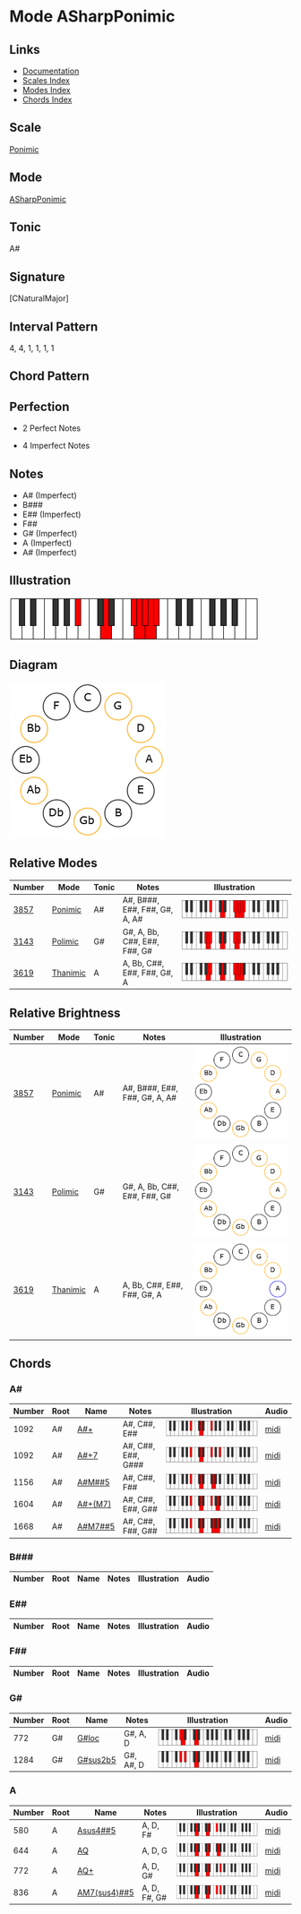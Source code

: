 # Mode ASharpPonimic

## Links

- [Documentation](README.md)
- [Scales Index](Scales.md)
- [Modes Index](Modes.md)
- [Chords Index](Chords.md)

## Scale

[Ponimic](ScalePonimic.md)

## Mode

[ASharpPonimic](ModeASharpPonimic.md)

## Tonic

A#

## Signature

[CNaturalMajor]

## Interval Pattern

4, 4, 1, 1, 1, 1

## Chord Pattern



## Perfection

 - 2 Perfect Notes

 - 4 Imperfect Notes

## Notes

- A# (Imperfect)
- B###
- E## (Imperfect)
- F##
- G# (Imperfect)
- A (Imperfect)
- A# (Imperfect)

## Illustration

![ASharpPonimic](ModeASharpPonimic.png)

## Diagram

![ASharpPonimic](CircleModeASharpPonimic.png)

## Relative Modes

| Number | Mode | Tonic | Notes | Illustration |
|--------|------|-------|-------|--------------|
| [3857](https://ianring.com/musictheory/scales/3857) | [Ponimic](ModePonimic.md) | A# | A#, B###, E##, F##, G#, A, A# | ![ASharpPonimic](ModeASharpPonimic.png) |
| [3143](https://ianring.com/musictheory/scales/3143) | [Polimic](ModePolimic.md) | G# | G#, A, Bb, C##, E##, F##, G# | ![GSharpPolimic](ModeGSharpPolimic.png) |
| [3619](https://ianring.com/musictheory/scales/3619) | [Thanimic](ModeThanimic.md) | A | A, Bb, C##, E##, F##, G#, A | ![ANaturalThanimic](ModeANaturalThanimic.png) |
## Relative Brightness

| Number | Mode | Tonic | Notes | Illustration |
|--------|------|-------|-------|--------------|
| [3857](https://ianring.com/musictheory/scales/3857) | [Ponimic](ModePonimic.md) | A# | A#, B###, E##, F##, G#, A, A# | ![ASharpPonimic](CircleModeASharpPonimic.png) |
| [3143](https://ianring.com/musictheory/scales/3143) | [Polimic](ModePolimic.md) | G# | G#, A, Bb, C##, E##, F##, G# | ![GSharpPolimic](CircleModeGSharpPolimic.png) |
| [3619](https://ianring.com/musictheory/scales/3619) | [Thanimic](ModeThanimic.md) | A | A, Bb, C##, E##, F##, G#, A | ![ANaturalThanimic](CircleModeANaturalThanimic.png) |

## Chords

### A#

| Number | Root | Name | Notes | Illustration | Audio |
|--------|------|------|-------|--------------|-------|
| 1092 | A# | [A#+](ChordASharpAugmented.md) | A#, C##, E## | ![A#+](ChordASharpAugmentedRootPosition.png) | [midi](ChordASharpAugmentedRootPosition.mid) |
| 1092 | A# | [A#+7](ChordASharpAugmentedAugmentedSeventh.md) | A#, C##, E##, G### | ![A#+7](ChordASharpAugmentedAugmentedSeventhRootPosition.png) | [midi](ChordASharpAugmentedAugmentedSeventhRootPosition.mid) |
| 1156 | A# | [A#M##5](ChordASharpMajorDoubleSharpFifth.md) | A#, C##, F## | ![A#M##5](ChordASharpMajorDoubleSharpFifthRootPosition.png) | [midi](ChordASharpMajorDoubleSharpFifthRootPosition.mid) |
| 1604 | A# | [A#+(M7)](ChordASharpAugmentedMajorSeventh.md) | A#, C##, E##, G## | ![A#+(M7)](ChordASharpAugmentedMajorSeventhRootPosition.png) | [midi](ChordASharpAugmentedMajorSeventhRootPosition.mid) |
| 1668 | A# | [A#M7##5](ChordASharpMajorSeventhDoubleSharpFifth.md) | A#, C##, F##, G## | ![A#M7##5](ChordASharpMajorSeventhDoubleSharpFifthRootPosition.png) | [midi](ChordASharpMajorSeventhDoubleSharpFifthRootPosition.mid) |

### B###

| Number | Root | Name | Notes | Illustration | Audio |
|--------|------|------|-------|--------------|-------|

### E##

| Number | Root | Name | Notes | Illustration | Audio |
|--------|------|------|-------|--------------|-------|

### F##

| Number | Root | Name | Notes | Illustration | Audio |
|--------|------|------|-------|--------------|-------|

### G#

| Number | Root | Name | Notes | Illustration | Audio |
|--------|------|------|-------|--------------|-------|
| 772 | G# | [G#loc](ChordGSharpLocrian.md) | G#, A, D | ![G#loc](ChordGSharpLocrianRootPosition.png) | [midi](ChordGSharpLocrianRootPosition.mid) |
| 1284 | G# | [G#sus2b5](ChordGSharpSuspendedSecondFlatFifth.md) | G#, A#, D | ![G#sus2b5](ChordGSharpSuspendedSecondFlatFifthRootPosition.png) | [midi](ChordGSharpSuspendedSecondFlatFifthRootPosition.mid) |

### A

| Number | Root | Name | Notes | Illustration | Audio |
|--------|------|------|-------|--------------|-------|
| 580 | A | [Asus4##5](ChordANaturalSuspendedFourthDoubleSharpFifth.md) | A, D, F# | ![Asus4##5](ChordANaturalSuspendedFourthDoubleSharpFifthRootPosition.png) | [midi](ChordANaturalSuspendedFourthDoubleSharpFifthRootPosition.mid) |
| 644 | A | [AQ](ChordANaturalQuartal.md) | A, D, G | ![AQ](ChordANaturalQuartalRootPosition.png) | [midi](ChordANaturalQuartalRootPosition.mid) |
| 772 | A | [AQ+](ChordANaturalQuartalAugmented.md) | A, D, G# | ![AQ+](ChordANaturalQuartalAugmentedRootPosition.png) | [midi](ChordANaturalQuartalAugmentedRootPosition.mid) |
| 836 | A | [AM7(sus4)##5](ChordANaturalMajorSeventhSuspendedFourthDoubleSharpFifth.md) | A, D, F#, G# | ![AM7(sus4)##5](ChordANaturalMajorSeventhSuspendedFourthDoubleSharpFifthRootPosition.png) | [midi](ChordANaturalMajorSeventhSuspendedFourthDoubleSharpFifthRootPosition.mid) |

